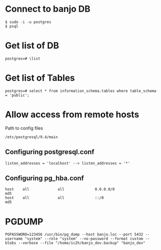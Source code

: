 # Connect to banjo DB

~~~
$ sudo -i -u postgres
$ psql
~~~

# Get list of DB

~~~
postgres=# \list
~~~

# Get list of Tables

~~~
postgres=# select * from information_schema.tables where table_schema = 'public';
~~~

# Allow access from remote hosts

Path to config files
~~~
/etc/postgresql/9.4/main
~~~

## Configuring postgresql.conf

~~~
listen_addresses = 'localhost' --> listen_addresses = '*'
~~~

## Configuring pg_hba.conf

~~~
host    all             all              0.0.0.0/0                       md5
host    all             all              ::/0                            md5
~~~

# PGDUMP
~~~
PGPASSWORD=123456 /usr/bin/pg_dump --host banjo.loc --port 5432 --username "system" --role "system" --no-password --format custom --blobs --verbose --file "/home/ic2h/banjo_dev.backup" "banjo_dev"
~~~